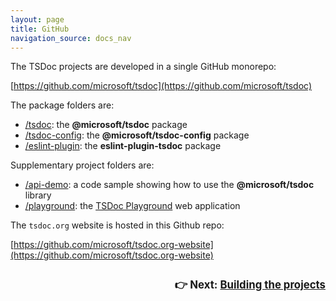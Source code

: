 ```yaml
---
layout: page
title: GitHub
navigation_source: docs_nav
---
```


The TSDoc projects are developed in a single GitHub monorepo:

  [https://github.com/microsoft/tsdoc](https://github.com/microsoft/tsdoc)

The package folders are:
- [/tsdoc](https://github.com/microsoft/tsdoc/tree/master/tsdoc): the **@microsoft/tsdoc** package
- [/tsdoc-config](https://github.com/microsoft/tsdoc/tree/master/tsdoc-config): the **@microsoft/tsdoc-config** package
- [/eslint-plugin](https://github.com/microsoft/tsdoc/tree/master/eslint-plugin): the **eslint-plugin-tsdoc** package

Supplementary project folders are:
- [/api-demo](https://github.com/microsoft/tsdoc/tree/master/api-demo): a code sample showing how to use
  the **@microsoft/tsdoc** library
- [/playground](https://github.com/microsoft/tsdoc/tree/master/playground): the [TSDoc Playground](/play) web application

The `tsdoc.org` website is hosted in this Github repo:

  [https://github.com/microsoft/tsdoc.org-website](https://github.com/microsoft/tsdoc.org-website)


<p style="text-align: right; font-weight: bold; font-size: larger; padding-top: 10px;">
👉 Next: <a href="{% link pages/contributing/building.md %}">Building the projects</a>
</p>
